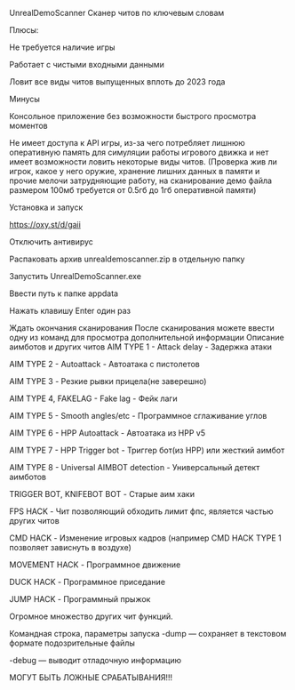 UnrealDemoScanner
Сканер читов по ключевым словам

Плюсы:

Не требуется наличие игры

Работает с чистыми входными данными

Ловит все виды читов выпущенных вплоть до 2023 года

Минусы

Консольное приложение без возможности быстрого просмотра моментов

Не имеет доступа к API игры, из-за чего потребляет лишнюю оперативную память для симуляции работы игрового движка и нет имеет возможности ловить некоторые виды читов. (Проверка жив ли игрок, какое у него оружие, хранение лишних данных в памяти и прочие мелочи затрудняющие работу, на сканирование демо файла размером 100мб требуется от 0.5гб до 1гб оперативной памяти)

Установка и запуск

https://oxy.st/d/gaii

Отключить антивирус

Распаковать архив unrealdemoscanner.zip в отдельную папку

Запустить UnrealDemoScanner.exe

Ввести путь к папке appdata

Нажать клавишу Enter один раз

Ждать окончания сканирования
После сканирования можете ввести одну из команд для просмотра дополнительной информации
Описание аимботов и других читов
AIM TYPE 1 - Attack delay - Задержка атаки

AIM TYPE 2 - Autoattack - Автоатака с пистолетов

AIM TYPE 3 - Резкие рывки прицела(не заверешно)

AIM TYPE 4, FAKELAG - Fake lag - Фейк лаги

AIM TYPE 5 - Smooth angles/etc - Программное сглаживание углов

AIM TYPE 6 - HPP Autoattack - Автоатака из HPP v5

AIM TYPE 7 - HPP Trigger bot - Триггер бот(из HPP) или жесткий аимбот

AIM TYPE 8 - Universal AIMBOT detection - Универсальный детект аимботов

TRIGGER BOT, KNIFEBOT BOT - Старые аим хаки

FPS HACK - Чит позволяющий обходить лимит фпс, является частью других читов

CMD HACK - Изменение игровых кадров (например CMD HACK TYPE 1 позволяет зависнуть в воздухе)

MOVEMENT HACK - Программное движение

DUCK HACK - Программное приседание

JUMP HACK - Программный прыжок

Огромное множество других чит функций.

Командная строка, параметры запуска
-dump — сохраняет в текстовом формате подозрительные файлы

-debug — выводит отладочную информацию

МОГУТ БЫТЬ ЛОЖНЫЕ СРАБАТЫВАНИЯ!!!

